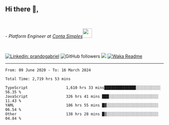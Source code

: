 <h2>Hi there  👋,</h2> </br>

<p><em>- Platform Engineer at <a href="https://contasimples.com">Conta Simples</a><img src="https://media.giphy.com/media/WUlplcMpOCEmTGBtBW/giphy.gif" width="30"> 
</em></p></br>


[![Linkedin: prandogabriel](https://img.shields.io/badge/-prandogabriel-blue?style=flat-square&logo=Linkedin&logoColor=white&link=https://www.linkedin.com/in/prandogabriel/)](https://www.linkedin.com/in/prandogabriel)
![GitHub followers](https://img.shields.io/github/followers/prandogabriel?label=Follow&style=social)
![](https://visitor-badge.glitch.me/badge?page_id=prandogabriel.prandogabriel)
[![Waka Readme](https://github.com/prandogabriel/prandogabriel/actions/workflows/update-stats.yml.yml/badge.svg)](https://github.com/prandogabriel/prandogabriel/actions/workflows/update-stats.yml.yml)

---

<!--START_SECTION:waka-->

```golang
From: 09 June 2020 - To: 16 March 2024

Total Time: 2,719 hrs 53 mins

TypeScript                 1,610 hrs 33 mins██████████████░░░░░░░░░░░   56.35 %
JavaScript                 326 hrs 41 mins ███░░░░░░░░░░░░░░░░░░░░░░   11.43 %
YAML                       186 hrs 55 mins █▓░░░░░░░░░░░░░░░░░░░░░░░   06.54 %
Other                      138 hrs 28 mins █▒░░░░░░░░░░░░░░░░░░░░░░░   04.84 %
```

<!--END_SECTION:waka-->
